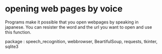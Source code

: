 # opening web pages by voice

Programs make it possible that you open webpages by speaking in japanese. You can resister the word and the url you want to open and use this function.  

package : speech_recognition, webbrowser, BeartifulSoup, requests, tkinter, sqlite3
